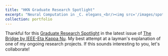 ```yaml
---
title: "HKN Graduate Research Spotlight"
excerpt: "Neural Computation in _C. elegans_<br/><img src='/images/spotlight-1.png'>"
collection: portfolio
---
```


Thankful for this [Graduate Research Spotlight](https://lnkd.in/enKfwVEQ) in the latest issue of [The Bridge by IEEE-Eta Kappa Nu](https://magazines.ieee.org/hkn/library/page/issue_2_2024/1/). My best attempt at a layman's explanation of one of my ongoing research projects. If this sounds interesting to you, let's collaborate! 
